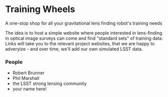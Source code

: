# Training Wheels

A one-stop shop for all your gravitational lens finding robot's training needs

The idea is to host a simple website where people interested in lens-finding in optical image surveys can come and find "standard sets" of training data. Links will take you to the relevant project websites, that we are happy to adveryize - and over time, we'll add our own simulated LSST data.

### People

* Robert Brunner
* Phil Marshall
* the LSST strong lensing community
* your name here!
